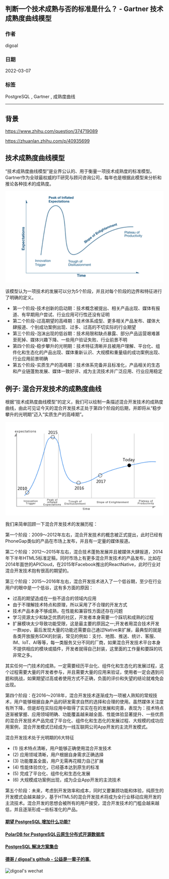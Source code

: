 ## 判断一个技术成熟与否的标准是什么？ - Gartner 技术成熟度曲线模型   
                           
### 作者                                
digoal                                                    
                                                    
### 日期                                                    
2022-03-07                                                   
                                                    
### 标签                                                 
PostgreSQL , Gartner , 成熟度曲线                      
                                                  
----                                                  
                                                  
## 背景    
https://www.zhihu.com/question/374719089  
  
https://zhuanlan.zhihu.com/p/40935699  
  
## 技术成熟度曲线模型  
“技术成熟度曲线模型”是业界公认的、用于衡量一项技术成熟度的标准模型。Gartner作为全球最权威的IT研究与顾问咨询公司，每年也是根据此模型来分析和推论各种技术的成熟度。  
  
![pic](20220307_01_pic_001.png)  
  
该模型认为一项技术的发展可以分为5个阶段，并且对每个阶段的边界和特征进行了明确的定义。  
  
- 第一个阶段-技术创新的启动期：技术概念被提出、相关产品出现、媒体有报道、有早期用户尝试、行业应用可行性还没有证明  
- 第二个阶段-过高期望的高峰期：技术体系成型、更多相关产品发布、媒体大肆报道、个别成功案例出现、过多、过高的不切实际的行业期望  
- 第三个阶段-泡沫出现的低谷期：技术局限和缺点暴露、部分产品运营艰难甚至死掉、媒体兴趣下降、一些用户验证失败、行业前景不明  
- 第四个阶段-稳步攀升的光明期：技术特征清晰并且被用户理解、平台化、组件化和生态化的产品出现、媒体重新认识、大规模和重量级的成功案例出现、行业应用前景明确  
- 第五个阶段-实质生产的高峰期：技术体系完备并且标准化，产品相关的生态和产业链蓬勃发展、媒体一致好评、成为主流技术并广泛应用、行业应用稳定  
  
## 例子: 混合开发技术的成熟度曲线  
根据“技术成熟度曲线模型”的定义，我们可以绘制一条描述混合开发技术的成熟度曲线，由此可见证今天的混合开发技术正处于第四个阶段的后期，并即将从“稳步攀升的光明期”迈入“实质生产的高峰期”。  
  
![pic](20220307_01_pic_002.png)  
  
我们来简单回顾一下混合开发技术的发展历程：  
  
第一个阶段：2009～2012年左右，混合开发技术的概念被正式提出，此时已经有PhoneGap类似的产品在市场上发布，并且有一定量的媒体报道。  
  
第二个阶段：2012～2015年左右，混合技术蓬勃发展并且被媒体大肆报道，2014年下半年HTML5标准定稿，同时市场上有更多混合开发技术的产品发布，比如在2014年面世的APICloud，在2015年Facebook推出的ReactNative，此时行业对混合开发技术抱有很高的期望的。  
  
第三个阶段：2015～2016年左右，混合开发技术进入了一个低谷期，至少在行业用户的眼中是一个低谷，这有多方面的原因：  
  
- 过高的期望造成在一些不适合的领域内应用  
- 由于不理解技术特点和原理，所以采用了不合理的开发方式  
- 技术产品本身不够成熟，在性能和兼容性方面还存在问题  
- 学习资源太少和缺乏优质的社区，开发者本身需要一个踩坑和成熟的过程  
- 扩展模块太少导致功能受限，这是最主要的原因之一;开发者用混合技术开发一款app，最后发现大量的功能还需要自己通过Native来扩展，最典型的就是各类开放服务SDK的封装，常见的例如：支付、地图、推送、统计、客服、IM、IoT、AI等等，每一类服务又分不同的厂商，如果混合开发技术平台本身不提供相应的模块或插件，开发者就得自己封装，这里面的工作量和要踩的坑非常之多。  
  
其实任何一门技术的成熟，一定需要经历平台化、组件化和生态化的发展过程，这个过程需要大量的开发者参与，并且需要大量的应用来验证，使用者一定会遇到问题和挑战，如果期望过高或者使用方式不正确，负面的评价和失望的结论就难免会出现。  
  
第四个阶段：在2016～2018年，混合开发技术逐渐成为一项被人熟知的常规技术，用户能够根据自身产品的研发需求自然的选择和合理的使用。虽然媒体关注度有所下降，但是却在实际应用中取得了实实在在的发展和完善，表现为：技术特点逐渐被掌握、应用领域明确、功能覆盖越来越全面、性能体验显著提升、一些优质的混合开发技术产品完成了平台化、组件化和生态化的发展过程、大规模的成功应用案例，混合开发模式已经成为一线互联网公司App开发的主流开发模式。  
  
混合开发技术处于光明期的6大特征  
- (1) 技术特点清晰，用户能够正确使用混合开发技术  
- (2) 应用领域清晰，用户根据自身需求正确选择  
- (3) 功能覆盖全面，用户无需再花精力自己扩展  
- (4) 性能体验优化，已经基本达到原生的标准  
- (5) 完成了平台化、组件化和生态化发展  
- (6) 大规模成功案例出现，成为企业App开发的主流技术  
  
第五个阶段：未来，考虑到开发效率和成本，同时又要兼顾功能和体验，纯原生的开发模式会越来越少，基于HTML5的混合开发技术将成为全行业移动应用开发的主流技术。混合开发的思想会被所有的用户接受，混合开发技术的门槛会越来越低，并且逐渐形成一些标准化的产品。  
  
  
#### [期望 PostgreSQL 增加什么功能?](https://github.com/digoal/blog/issues/76 "269ac3d1c492e938c0191101c7238216")
  
  
#### [PolarDB for PostgreSQL云原生分布式开源数据库](https://github.com/ApsaraDB/PolarDB-for-PostgreSQL "57258f76c37864c6e6d23383d05714ea")
  
  
#### [PostgreSQL 解决方案集合](https://yq.aliyun.com/topic/118 "40cff096e9ed7122c512b35d8561d9c8")
  
  
#### [德哥 / digoal's github - 公益是一辈子的事.](https://github.com/digoal/blog/blob/master/README.md "22709685feb7cab07d30f30387f0a9ae")
  
  
![digoal's wechat](../pic/digoal_weixin.jpg "f7ad92eeba24523fd47a6e1a0e691b59")
  
